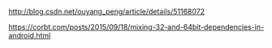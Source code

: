 http://blog.csdn.net/ouyang_peng/article/details/51168072

https://corbt.com/posts/2015/09/18/mixing-32-and-64bit-dependencies-in-android.html
